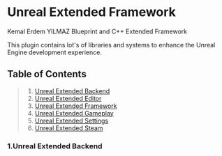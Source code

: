 # Unreal Extended Framework
Kemal Erdem YILMAZ Blueprint and C++ Extended Framework


This plugin contains lot's of libraries and systems to enhance the Unreal Engine development experience.



<a name="table-of-contents"></a>
## Table of Contents
> 1. [Unreal Extended Backend](#extended-backend)
> 2. [Unreal Extended Editor]()
> 3. [Unreal Extended Framework]()
> 4. [Unreal Extended Gameplay]()
> 5. [Unreal Extended Settings]()
> 6. [Unreal Extended Steam]()



<a name="extended-backend"></a>
### 1.Unreal Extended Backend
  
